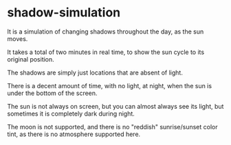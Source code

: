 # shadow-simulation
It is a simulation of changing shadows throughout the day, as the sun moves.

It takes a total of two minutes in real time, to show the sun cycle to its original position.

The shadows are simply just locations that are absent of light.

There is a decent amount of time, with no light, at night, when the sun is under the bottom of the screen.

The sun is not always on screen, but you can almost always see its light, but sometimes it is completely dark during night.

The moon is not supported, and there is no "reddish" sunrise/sunset color tint, as there is no atmosphere supported here.
